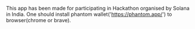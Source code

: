 This app has been made for participating in Hackathon organised by Solana in India. One should install phantom wallet('https://phantom.app/') to browser(chrome or brave).
